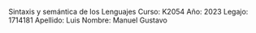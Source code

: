 Sintaxis y semántica de los Lenguajes
Curso: K2054
Año: 2023
Legajo: 1714181
Apellido: Luis
Nombre: Manuel Gustavo
